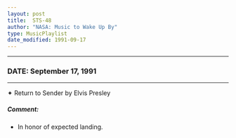 ```yaml
---
layout: post
title:  STS-48
author: "NASA: Music to Wake Up By"
type: MusicPlaylist
date_modified: 1991-09-17
---
```


----
### DATE: September 17, 1991
----
✦ Return to Sender by Elvis Presley

##### Comment:
* In honor of expected landing.
